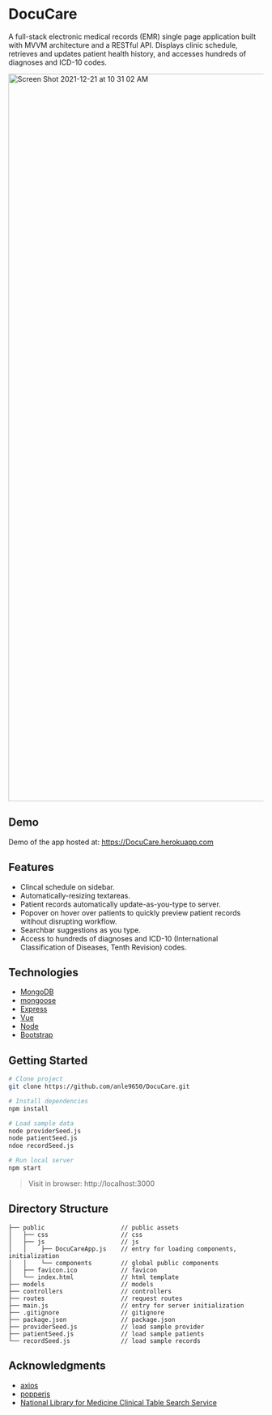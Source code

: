 # DocuCare

A full-stack electronic medical records (EMR) single page application built with MVVM architecture and a RESTful API. Displays clinic schedule, retrieves and updates patient health history, and accesses hundreds of diagnoses and ICD-10 codes.

<img width="1438" alt="Screen Shot 2021-12-21 at 10 31 02 AM" src="https://user-images.githubusercontent.com/77894900/146973436-7ed69a61-cf27-4740-8205-9d22f827ba70.png">

## Demo

Demo of the app hosted at: https://DocuCare.herokuapp.com

## Features

* Clincal schedule on sidebar.
* Automatically-resizing textareas.
* Patient records automatically update-as-you-type to server.
* Popover on hover over patients to quickly preview patient records witihout disrupting workflow.
* Searchbar suggestions as you type.
* Access to hundreds of diagnoses and ICD-10 (International Classification of Diseases, Tenth Revision) codes. 

## Technologies

* [MongoDB](https://www.mongodb.com)
* [mongoose](https://mongoosejs.com)
* [Express](https://expressjs.com)
* [Vue](https://v3.vuejs.org)
* [Node](https://nodejs.org/en/)
* [Bootstrap](https://getbootstrap.com)

## Getting Started

```bash
# Clone project 
git clone https://github.com/anle9650/DocuCare.git

# Install dependencies
npm install

# Load sample data
node providerSeed.js
node patientSeed.js
ndoe recordSeed.js

# Run local server
npm start
```

> Visit in browser: http://localhost:3000

## Directory Structure

```
├── public                     // public assets 
│   ├── css                    // css
│   ├── js                     // js
│   │    ├── DocuCareApp.js    // entry for loading components, initialization 
│   │    └── components        // global public components 
│   ├── favicon.ico            // favicon
│   └── index.html             // html template
├── models                     // models
├── controllers                // controllers
├── routes                     // request routes
├── main.js                    // entry for server initialization
├── .gitignore                 // gitignore 
├── package.json               // package.json
├── providerSeed.js            // load sample provider
├── patientSeed.js             // load sample patients
└── recordSeed.js              // load sample records
```

## Acknowledgments

* [axios](https://axios-http.com/docs/intro)
* [popperjs](https://popper.js.org)
* [National Library for Medicine Clinical Table Search Service](https://clinicaltables.nlm.nih.gov/apidoc/icd10cm/v3/doc.html)
